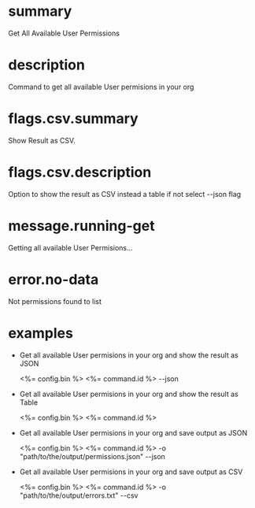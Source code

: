 # summary

Get All Available User Permissions

# description

Command to get all available User permisions in your org

# flags.csv.summary

Show Result as CSV.

# flags.csv.description

Option to show the result as CSV instead a table if not select --json flag

# message.running-get

Getting all available User Permisions...

# error.no-data

Not permissions found to list

# examples

- Get all available User permisions in your org and show the result as JSON

  <%= config.bin %> <%= command.id %> --json

- Get all available User permisions in your org and show the result as Table

  <%= config.bin %> <%= command.id %>

- Get all available User permisions in your org and save output as JSON

  <%= config.bin %> <%= command.id %> -o "path/to/the/output/permissions.json" --json

- Get all available User permisions in your org and save output as CSV

  <%= config.bin %> <%= command.id %> -o "path/to/the/output/errors.txt" --csv
